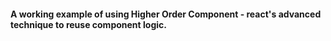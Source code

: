 #### A working example of using Higher Order Component - react's advanced technique to reuse component logic.